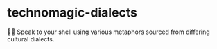 # technomagic-dialects
:speech_balloon::crystal_ball: Speak to your shell using various metaphors sourced from differing cultural dialects.
